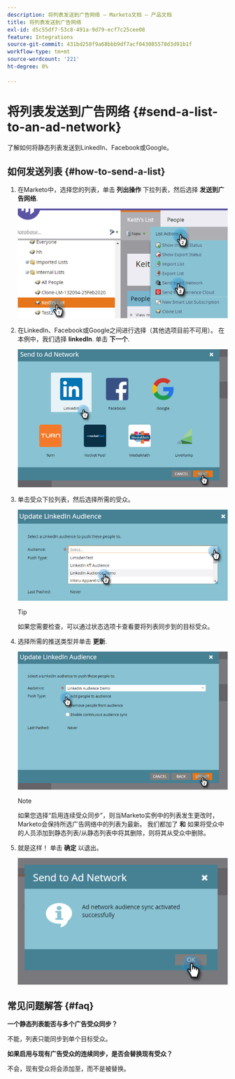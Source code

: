 ```yaml
---
description: 将列表发送到广告网络 — Marketo文档 — 产品文档
title: 将列表发送到广告网络
exl-id: d5c55df7-53c8-491a-9d79-ecf7c25cee08
feature: Integrations
source-git-commit: 431bd258f9a68bbb9df7acf043085578d3d91b1f
workflow-type: tm+mt
source-wordcount: '221'
ht-degree: 0%

---
```


# 将列表发送到广告网络 {#send-a-list-to-an-ad-network}

了解如何将静态列表发送到LinkedIn、Facebook或Google。

## 如何发送列表 {#how-to-send-a-list}

1. 在Marketo中，选择您的列表，单击 **列出操作** 下拉列表，然后选择 **发送到广告网络**.

   ![](assets/send-a-list-to-an-ad-network-1.png)

1. 在LinkedIn、Facebook或Google之间进行选择（其他选项目前不可用）。 在本例中，我们选择 **linkedIn**. 单击 **下一个**.

   ![](assets/send-a-list-to-an-ad-network-2.png)

1. 单击受众下拉列表，然后选择所需的受众。

   ![](assets/send-a-list-to-an-ad-network-3.png)

   >[!TIP]
   >
   >如果您需要检查，可以通过状态选项卡查看要将列表同步到的目标受众。

1. 选择所需的推送类型并单击 **更新**.

   ![](assets/send-a-list-to-an-ad-network-4.png)

   >[!NOTE]
   >
   >如果您选择“启用连续受众同步”，则当Marketo实例中的列表发生更改时，Marketo会保持所选广告网络中的列表为最新。 我们都加了 **和** 如果将受众中的人员添加到静态列表/从静态列表中将其删除，则将其从受众中删除。

1. 就是这样！ 单击 **确定** 以退出。

   ![](assets/send-a-list-to-an-ad-network-5.png)

## 常见问题解答 {#faq}

**一个静态列表能否与多个广告受众同步？**

不能，列表只能同步到单个目标受众。

**如果启用与现有广告受众的连续同步，是否会替换现有受众？**

不会，现有受众将会添加至，而不是被替换。
